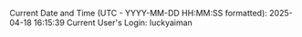 Current Date and Time (UTC - YYYY-MM-DD HH:MM:SS formatted): 2025-04-18 16:15:39
Current User's Login: luckyaiman
